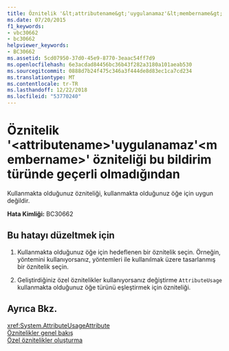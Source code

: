 ```yaml
---
title: Öznitelik '&lt;attributename&gt;'uygulanamaz'&lt;membername&gt;' özniteliği bu bildirim türünde geçerli olmadığından
ms.date: 07/20/2015
f1_keywords:
- vbc30662
- bc30662
helpviewer_keywords:
- BC30662
ms.assetid: 5cd07950-37d0-45e9-8770-3eaac54ff7d9
ms.openlocfilehash: 6e3acdad84456bc36b43f282a3180a101aeab530
ms.sourcegitcommit: 0888d7b24f475c346a3f444de8d83ec1ca7cd234
ms.translationtype: MT
ms.contentlocale: tr-TR
ms.lasthandoff: 12/22/2018
ms.locfileid: "53770240"
---
```

# <a name="attribute-ltattributenamegt-cannot-be-applied-to-ltmembernamegt-because-the-attribute-is-not-valid-on-this-declaration-type"></a>Öznitelik '&lt;attributename&gt;'uygulanamaz'&lt;membername&gt;' özniteliği bu bildirim türünde geçerli olmadığından
Kullanmakta olduğunuz özniteliği, kullanmakta olduğunuz öğe için uygun değildir.  
  
 **Hata Kimliği:** BC30662  
  
## <a name="to-correct-this-error"></a>Bu hatayı düzeltmek için  
  
1.  Kullanmakta olduğunuz öğe için hedeflenen bir öznitelik seçin. Örneğin, yöntemini kullanıyorsanız, yöntemleri ile kullanılmak üzere tasarlanmış bir öznitelik seçin.  
  
2.  Geliştirdiğiniz özel öznitelikler kullanıyorsanız değiştirme `AttributeUsage` kullanmakta olduğunuz öğe türünü eşleştirmek için özniteliği.  
  
## <a name="see-also"></a>Ayrıca Bkz.  
 <xref:System.AttributeUsageAttribute>  
 [Öznitelikler genel bakış](~/docs/visual-basic/programming-guide/concepts/attributes/index.md)  
 [Özel öznitelikler oluşturma](~/docs/visual-basic/programming-guide/concepts/attributes/creating-custom-attributes.md)
